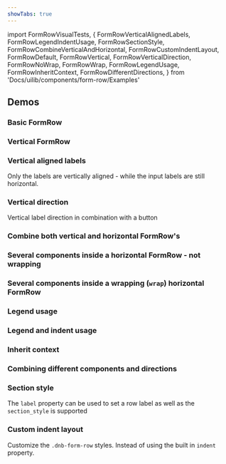 ```yaml
---
showTabs: true
---
```


import FormRowVisualTests, {
FormRowVerticalAlignedLabels,
FormRowLegendIndentUsage,
FormRowSectionStyle,
FormRowCombineVerticalAndHorizontal,
FormRowCustomIndentLayout,
FormRowDefault,
FormRowVertical,
FormRowVerticalDirection,
FormRowNoWrap,
FormRowWrap,
FormRowLegendUsage,
FormRowInheritContext,
FormRowDifferentDirections,
} from 'Docs/uilib/components/form-row/Examples'

## Demos

### Basic FormRow

<FormRowDefault />

### Vertical FormRow

<FormRowVertical />

### Vertical aligned labels

Only the labels are vertically aligned - while the input labels are still horizontal.

<FormRowVerticalAlignedLabels />

### Vertical direction

Vertical label direction in combination with a button

<FormRowVerticalDirection />

### Combine both vertical and horizontal FormRow's

<FormRowCombineVerticalAndHorizontal />

### Several components inside a horizontal FormRow - not wrapping

<FormRowNoWrap />

### Several components inside a wrapping (`wrap`) horizontal FormRow

<FormRowWrap />

### Legend usage

<FormRowLegendUsage />

### Legend and indent usage

<FormRowLegendIndentUsage />

### Inherit context

<FormRowInheritContext />

### Combining different components and directions

<FormRowDifferentDirections />

### Section style

The `label` property can be used to set a row label as well as the `section_style` is supported

<FormRowSectionStyle />

### Custom indent layout

Customize the `.dnb-form-row` styles. Instead of using the built in `indent` property.

<FormRowCustomIndentLayout />

<FormRowVisualTests />
